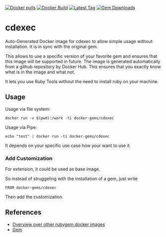 [![Docker pulls](https://img.shields.io/docker/pulls/rubygem/cdexec.svg)](https://hub.docker.com/r/rubygem/cdexec/)
[![Docker Build](https://img.shields.io/docker/automated/rubygem/cdexec.svg)](https://hub.docker.com/r/rubygem/cdexec/)
[![Latest Tag](https://img.shields.io/github/tag/docker-rubygem/cdexec.svg)](https://hub.docker.com/r/rubygem/cdexec/)
[![Gem Downloads](https://img.shields.io/gem/dt/cdexec.svg)](https://rubygems.org/gems/cdexec/)
# cdexec

Auto-Generated Docker image for cdexec to allow simple usage without installation.
It is in sync with the original gem.

This allows to use a specific version of your favorite gem and ensures that this image will be supported in future.
The image is generated automatically from a github repository by Docker Hub.
This ensures that you exactly know what is in the image and what not.

It lets you use Ruby Tools without the need to install ruby on your machine.

## Usage

Usage via file system:

`docker run -v $(pwd):/work -ti docker-gems/cdexec`

Usage via Pipe:

`echo "test" | docker run -ti docker-gems/cdexec`

It depends on your specific use case how your want to use it.

### Add Customization

For extension, it could be used as base image.

So instead of struggeling with the installation of a gem, just write

`FROM docker-gems/cdexec`

Then add the customization.

## References

 - [Overview over other rubygem docker images](https://github.com/thinkbot/docker-rubygem)
 - [Gem](https://rubygems.org/gems/cdexec/)
